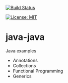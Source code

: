 [![Build Status](https://travis-ci.org/claudioaltamura/java-java.svg?branch=master)](https://travis-ci.org/claudioaltamura/java-java)

[![License: MIT](https://img.shields.io/badge/License-MIT-yellow.svg)](https://opensource.org/licenses/MIT)

# java-java
Java examples

* Annotations
* Collections
* Functional Programming
* Generics